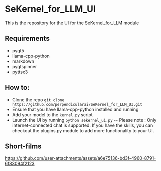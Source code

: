 # SeKernel_for_LLM_UI
This is the repository for the UI for the SeKernel_for_LLM module

## Requirements
- pyqt5
- llama-cpp-python
- markdown
- pyqtspinner
- pyttsx3

## How to:
- Clone the repo `git clone https://github.com/perpendicularai/SeKernel_for_LLM_UI.git`
- Ensure that you have llama-cpp-python installed and running
- Add your model to the `kernel.py` script
- Launch the UI by running `python sekernel_ui.py`
-- Please note : Only internet-connected chat is supported. If you have the skills, you can checkout the plugins.py module to add more functionality to your UI.

## Short-films
https://github.com/user-attachments/assets/a6e75136-bd3f-4960-8791-6f83094f2123

